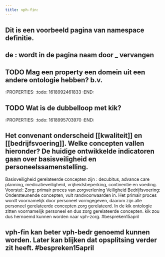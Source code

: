 ```yaml
---
title: vph-fin:
---
```


## Dit is een voorbeeld pagina van namespace definitie.
## de : wordt in de pagina naam door _ vervangen
## TODO Mag een property een domein uit een andere ontologie hebben? b.v.
:PROPERTIES:
:todo: 1618992461833
:END:
## TODO Wat is de dubbelloop met kik?
:PROPERTIES:
:todo: 1618995703970
:END:
## Het convenant onderscheid [[kwaliteit]] en [[bedrijfsvoering]]. Welke concepten vallen hieronder? De huidige ontwikkelde indicatoren gaan over basisveiligheid en personeelssamenstelling. 
Basisveiligheid gerelateerde concepten zijn : decubitus, advance care planning, medicatieveiligheid, vrijheidsbeperking, continentie en voeding.
Voorstel:
Zorg: primair proces van zorgverlening
Veiligheid
Bedrijfsvoering: Ondersteunende concepten, vult randvoorwaarden in. Het primair proces wordt voornamelijk door personeel vormgegeven, daarom zijn alle personeel gerelateerde concepten zorg gerelateerd. 
In de kik ontologie zitten voornamelijk personeel en dus zorg gerelateerde concepten. kik zou dus hernoemd kunnen worden naar vph-zorg. #bespreken15april
## vph-fin kan beter vph-bedr genoemd kunnen worden. Later kan blijken dat opsplitsing verder zit heeft. #bespreken15april
##
